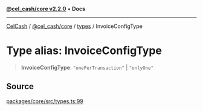 [**@cel_cash/core v2.2.0**](../../README.md) • **Docs**

***

[CelCash](../../../../packages.md) / [@cel\_cash/core](../../README.md) / [types](../README.md) / InvoiceConfigType

# Type alias: InvoiceConfigType

> **InvoiceConfigType**: `"onePerTransaction"` \| `"onlyOne"`

## Source

[packages/core/src/types.ts:99](https://github.com/Pyxlab/celcash/blob/9e2eeefc75067a4b86d18d5bb144eb4446f097c2/packages/core/src/types.ts#L99)
